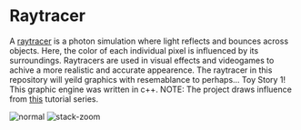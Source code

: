 # Raytracer
A [raytracer](https://en.wikipedia.org/wiki/Ray_tracing_(graphics)) is a photon simulation where light reflects and bounces across objects. Here, the color of each individual pixel is influenced by its surroundings. Raytracers are used in visual effects and videogames to achive a more realistic and accurate appearence. The raytracer in this repository will yeild graphics with resemablance  to perhaps...  Toy Story 1! This graphic engine was written in c++. NOTE: The project draws influence from [this](https://www.youtube.com/watch?v=k_aRiYSXcyo) tutorial series.    

![normal](output/normal.png)
![stack-zoom](output/stack-zoom.png)


